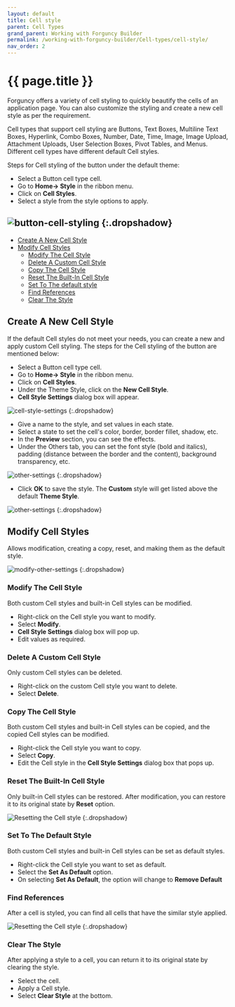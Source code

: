 ```yaml
---
layout: default
title: Cell style
parent: Cell Types
grand_parent: Working with Forguncy Builder
permalink: /working-with-forguncy-builder/Cell-types/cell-style/
nav_order: 2
---
```


# {{ page.title }}

Forguncy offers a variety of cell styling to quickly beautify the cells of an application page.
You can also customize the styling and create a new cell style as per the requirement.

Cell types that support cell styling are Buttons, Text Boxes, Multiline Text Boxes, Hyperlink, Combo Boxes, Number, Date, Time, Image, Image Upload, Attachment Uploads, User Selection Boxes, Pivot Tables, and Menus. Different cell types have different default Cell styles.

Steps for Cell styling of the button under the default theme:
- Select a Button cell type cell.
- Go to **Home-> Style** in the ribbon menu.
- Click on **Cell Styles**.
- Select a style from the style options to apply.

![button-cell-styling](/assets/images/product-images/button-cell-styling.png)
{:.dropshadow}
---

- [Create A New Cell Style](#create-a-new-cell-style)
- [Modify Cell Styles](#manipulated-cell-styles)
    - [Modify The Cell Style](#modify-the-cell-style)
    - [Delete A Custom Cell Style](#delete-a-custom-cell-style)
    - [Copy The Cell Style](#copy-the-cell-style)
    - [Reset The Built-In Cell Style](#reset-thebuilt-in-cell-style)
    - [Set To The default style](#set-to-the-default-style)
    - [Find References](#find-references)
    - [Clear The Style](#clear-the-style)

## Create A New Cell Style

If the default Cell styles do not meet your needs, you can create a new and apply custom Cell styling.
The steps for the Cell styling of the button are mentioned below:
- Select a Button cell type cell.
- Go to **Home-> Style** in the ribbon menu.
- Click on **Cell Styles**.
- Under the Theme Style, click on the **New Cell Style**.
- **Cell Style Settings** dialog box will appear.

![cell-style-settings](/assets/images/product-images/cell-style-settings.png)
{:.dropshadow}

- Give a name to the style, and set values in each state.
- Select a state to set the cell's color, border, border fillet, shadow, etc. 
- In the **Preview** section, you can see the effects.
- Under the Others tab, you can set the font style (bold and italics), padding (distance between the border and the content), background transparency, etc.

![other-settings](/assets/images/product-images/cell-style-settings-other.png)
{:.dropshadow}

- Click **OK** to save the style. The **Custom** style will get listed above the default **Theme Style**.

![other-settings](/assets/images/product-images/custom-cell-style.png)
{:.dropshadow}

## Modify Cell Styles
Allows modification, creating a copy, reset, and making them as the default style.

![modify-other-settings](/assets/images/product-images/modify-custom-cell-style.png)
{:.dropshadow}

### Modify The Cell Style
Both custom Cell styles and built-in Cell styles can be modified.
- Right-click on the Cell style you want to modify.
- Select **Modify**. 
- **Cell Style Settings** dialog box will pop up.
- Edit values as required.

### Delete A Custom Cell Style
Only custom Cell styles can be deleted.

- Right-click on the custom Cell style you want to delete.
- Select **Delete**.

### Copy The Cell Style
Both custom Cell styles and built-in Cell styles can be copied, and the copied Cell styles can be modified.
- Right-click the Cell style you want to copy. 
- Select **Copy**.
- Edit the Cell style in the **Cell Style Settings** dialog box that pops up.

### Reset The Built-In Cell Style
Only built-in Cell styles can be restored. After modification, you can restore it to its original state by **Reset** option.

![Resetting the Cell style](/assets/images/product-images/reset-cell-style.png)
{:.dropshadow}

### Set To The Default Style
Both custom Cell styles and built-in Cell styles can be set as default styles.
- Right-click the Cell style you want to set as default. 
- Select the **Set As Default** option.
- On selecting **Set As Default**, the option will change to **Remove Default**

### Find References
After a cell is styled, you can find all cells that have the similar style applied.

![Resetting the Cell style](/assets/images/product-images/find-references-cell-styling.png)
{:.dropshadow}

### Clear The Style
After applying a style to a cell, you can return it to its original state by clearing the style.
- Select the cell.
- Apply a Cell style.
- Select **Clear Style** at the bottom.


